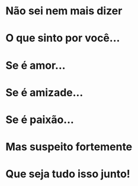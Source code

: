 # Não sei nem mais dizer
# O que sinto por você...
# Se é amor...
# Se é amizade...
# Se é paixão...
# Mas suspeito fortemente
# Que seja tudo isso junto!